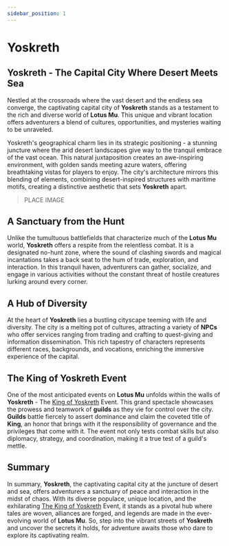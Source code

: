 ```yaml
---
sidebar_position: 1
---
```


# Yoskreth

## Yoskreth - The Capital City Where Desert Meets Sea

Nestled at the crossroads where the vast desert and the endless sea converge, the captivating capital city of **Yoskreth** stands as a testament to the rich and diverse world of **Lotus Mu**. This unique and vibrant location offers adventurers a blend of cultures, opportunities, and mysteries waiting to be unraveled.

Yoskreth's geographical charm lies in its strategic positioning - a stunning juncture where the arid desert landscapes give way to the tranquil embrace of the vast ocean. This natural juxtaposition creates an awe-inspiring environment, with golden sands meeting azure waters, offering breathtaking vistas for players to enjoy. The city's architecture mirrors this blending of elements, combining desert-inspired structures with maritime motifs, creating a distinctive aesthetic that sets **Yoskreth** apart.

> PLACE IMAGE

## A Sanctuary from the Hunt

Unlike the tumultuous battlefields that characterize much of the **Lotus Mu** world, **Yoskreth** offers a respite from the relentless combat. It is a designated no-hunt zone, where the sound of clashing swords and magical incantations takes a back seat to the hum of trade, exploration, and interaction. In this tranquil haven, adventurers can gather, socialize, and engage in various activities without the constant threat of hostile creatures lurking around every corner.

## A Hub of Diversity

At the heart of **Yoskreth** lies a bustling cityscape teeming with life and diversity. The city is a melting pot of cultures, attracting a variety of **NPCs** who offer services ranging from trading and crafting to quest-giving and information dissemination. This rich tapestry of characters represents different races, backgrounds, and vocations, enriching the immersive experience of the capital.

## The King of Yoskreth Event

One of the most anticipated events on **Lotus Mu** unfolds within the walls of **Yoskreth** - The [King of Yoskreth](/events/combat-events/king-of-yoskreth) Event. This grand spectacle showcases the prowess and teamwork of **guilds** as they vie for control over the city. **Guilds** battle fiercely to assert dominance and claim the coveted title of **King**, an honor that brings with it the responsibility of governance and the privileges that come with it. The event not only tests combat skills but also diplomacy, strategy, and coordination, making it a true test of a guild's mettle.

## Summary 

In summary, **Yoskreth**, the captivating capital city at the juncture of desert and sea, offers adventurers a sanctuary of peace and interaction in the midst of chaos. With its diverse populace, unique location, and the exhilarating [The King of Yoskreth](/events/combat-events/king-of-yoskreth) Event, it stands as a pivotal hub where tales are woven, alliances are forged, and legends are made in the ever-evolving world of **Lotus Mu**. So, step into the vibrant streets of **Yoskreth** and uncover the secrets it holds, for adventure awaits those who dare to explore its captivating realm.